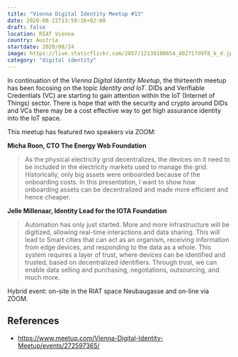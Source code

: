 ```yaml
---
title: "Vienna Digital Identity Meetup #13"
date: 2020-08-22T13:59:16+02:00
draft: false
location: RIAT Vienna
country: Austria
startdate: 2020/08/24
image: https://live.staticflickr.com/2857/12139100654_402717d9f8_k_d.jpg
category: "digital identity"
---
```


In continuation of the *Vienna Digital Identity Meetup*, the thirteenth meetup has been focosing on the topic *Identity and IoT*. DIDs and Verifiable Credentials (VC) are starting to gain attention within the IoT (Internet of Things) sector. There is hope that with the security and crypto around DIDs and VCs there may be a cost effective way to get high assurance identity into the IoT space.

This meetup has featured two speakers via ZOOM:

**Micha Roon, CTO The Energy Web Foundation**

> As the physical electricity grid decentralizes, the devices on it need to be included in the electricity markets used to manage the grid. Historically, only big assets were onboarded because of the onboarding costs. In this presentation, I want to show how onboarding assets can be decentralized and made more efficient and hence cheaper.

**Jelle Millenaar, Identity Lead for the IOTA Foundation**

> Automation has only just started. More and more infrastructure will be digitized, allowing real-time interactions and data sharing. This will lead to Smart cities that can act as an organism, receiving information from edge devices, and responding to the data as a whole. This system requires a layer of trust, where devices can be identified and trusted, based on decentralized identifiers. Through trust, we can enable data selling and purchasing, negotiations, outsourcing, and much more.

Hybrid event: on-site in the RIAT space Neubaugasse and on-line via ZOOM.

## References
* https://www.meetup.com/Vienna-Digital-Identity-Meetup/events/272597365/
